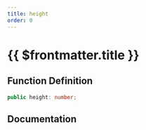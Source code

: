 ```yaml
---
title: height
order: 0
---
```


# {{ $frontmatter.title }}

## Function Definition

```ts
public height: number;
```

## Documentation

<!--@include: ./parts/height.md-->
